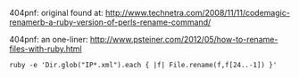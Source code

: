 
404pnf: original found at: http://www.technetra.com/2008/11/11/codemagic-renamerb-a-ruby-version-of-perls-rename-command/

404pnf: an one-liner: http://www.psteiner.com/2012/05/how-to-rename-files-with-ruby.html

    ruby -e 'Dir.glob("IP*.xml").each { |f| File.rename(f,f[24..-1]) }'

